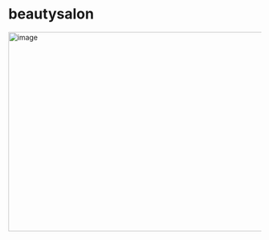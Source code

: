 ﻿# beautysalon

<img width="556" height="396" alt="image" src="https://github.com/user-attachments/assets/d72ae510-78c8-4411-839d-65eac546fca5" />
